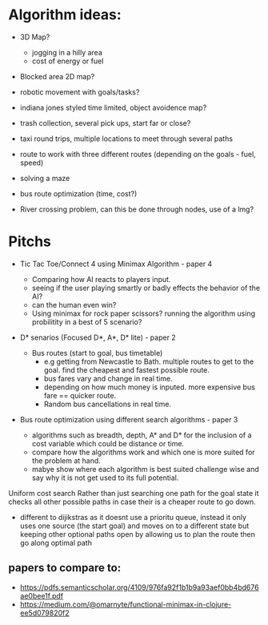# Algorithm ideas: 
- 3D Map?
   - jogging in a hilly area
   - cost of energy or fuel 
- Blocked area 2D map?
- robotic movement with goals/tasks?

- indiana jones styled time limited, object avoidence map?
- trash collection, several pick ups, start far or close?
- taxi round trips, multiple locations to meet through several paths
- route to work with three different routes (depending on the goals - fuel, speed)
- solving a maze
- bus route optimization (time, cost?)
- River crossing problem, can this be done through nodes, use of a lmg?

# Pitchs

- Tic Tac Toe/Connect 4 using Minimax Algorithm - paper 4
   - Comparing how AI reacts to players input.
   - seeing if the user playing smartly or badly effects the behavior of the AI?
   - can the human even win?
   - Using minimax for rock paper scissors? running the algorithm using probilitity in a best of 5 scenario?

- D* senarios (Focused D*, A*, D* lite) - paper 2
   - Bus routes (start to goal, bus timetable)
      - e.g getting from Newcastle to Bath. multiple routes to get to the goal. find the cheapest and fastest possible route.
      - bus fares vary and change in real time.
      - depending on how much money is inputed. more expensive bus fare == quicker route.
      - Random bus cancellations in real time.
      
- Bus route optimization using different search algorithms - paper 3
  - algorithms such as breadth, depth, A* and D* for the inclusion of a cost variable which could be distance or time.
  - compare how the algorithms work and which one is more suited for the problem at hand.
  - mabye show where each algorithm is best suited challenge wise and say why it is not get used to its full potential.

Uniform cost search
Rather than just searching one path for the goal state it checks all other possible paths in case their is a cheaper route to go down.
- different to dijikstras as it doesnt use a prioritu queue, instead it only uses one source (the start goal) and moves on to a different state but keeping other optional paths open by allowing us to plan the route then go along optimal path 


## papers to compare to:
- https://pdfs.semanticscholar.org/4109/976fa92f1b1b9a93aef0bb4bd676ae0bee1f.pdf
- https://medium.com/@omarnyte/functional-minimax-in-clojure-ee5d079820f2
